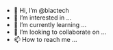 - 👋 Hi, I’m @blactech
- 👀 I’m interested in ...
- 🌱 I’m currently learning ...
- 💞️ I’m looking to collaborate on ...
- 📫 How to reach me ...

<!---
blactech/blactech is a ✨ special ✨ repository because its `README.md` (this file) appears on your GitHub profile.
You can click the Preview link to take a look at your changes.
--->

